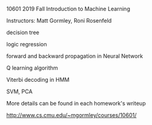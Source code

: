 10601 2019 Fall Introduction to Machine Learning

Instructors: Matt Gormley, Roni Rosenfeld


decision tree

logic regression

forward and backward propagation in Neural Network

Q learning algorithm

Viterbi decoding in HMM

SVM, PCA


More details can be found in each homework's writeup

http://www.cs.cmu.edu/~mgormley/courses/10601/